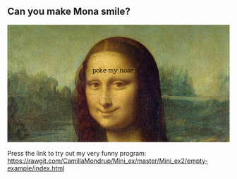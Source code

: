 ## Can you make Mona smile? 

![alt text](MonaLisa.png "Screenshot of my fun program!")

Press the link to try out my very funny program:
https://rawgit.com/CamillaMondrup/Mini_ex/master/Mini_ex2/empty-example/index.html
